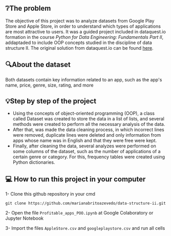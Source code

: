 ## :grey_question:The problem 

The objective of this project was to analyze datasets from Google Play Store and Apple Store, in order to understand which types of applications are most attractive to users. It was a guided project included in dataquest.io formation in the course *Python for Data Engineering: Fundamentals Part II*, addaptaded to include OOP concepts studied in the discipline of data structure II. The original solution from dataquest.io can be found [here](https://github.com/dataquestio/solutions/blob/master/Mission350Solutions.ipynb).

## :mag:About the dataset

Both datasets contain key information related to an app, such as the app's name, price, genre, size, rating, and more

## :bulb:Step by step of the project
- Using the concepts of object-oriented programming (OOP), a class called Dataset was created to store the data in a list of lists, and several methods were created to perform all the necessary analysis of the data.
- After that, was made the data cleaning process, in which incorrect lines were removed, duplicate lines were deleted and only information from apps whose name was in English and that they were free were kept.
- Finally, after cleaning the data, several analyzes were performed on some columns of the dataset, such as the number of applications of a certain genre or category. For this, frequency tables were created using Python dictionaries.

## :computer: How to run this project in your computer

1- Clone this github repository in your cmd

```
git clone https://github.com/marianabritoazevedo/data-structure-ii.git
```

2- Open the file `Profitable_apps_POO.ipynb` at Google Colaboratory or Jupyter Notebook

3- Import the files `AppleStore.csv` and `googleplaystore.csv` and run all cells
